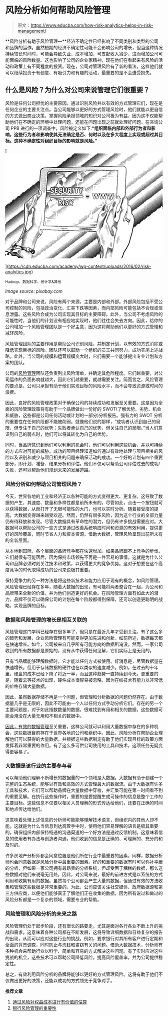 # 风险分析如何帮助风险管理

> 原文：<https://www.educba.com/how-risk-analytics-helps-in-risk-management/>

**风险分析有助于风险管理—**经济不确定性已经影响了不同类别和类型的公司和品牌的运作。虽然短期的经济不确定性可能不会影响公司的增长，但当这种情况持续较长时间时，可能会导致失业、成本增加、可支配收入减少，进而增加公司可能面临的风险数量。这也影响了公司的企业家精神，现在他们在看起来有风险的活动和政策上有不同程度的投资。现在，公司对管理风险有了新的看法，这样他们就可以继续投资于有创意、有吸引力和有趣的活动，最重要的是不会遭受损失。

## 什么是风险？为什么对公司来说管理它们很重要？

风险是任何公司担忧的主要原因。通过识别风险并以有效的方式管理它们，现在是任何企业的主要关注点。当公司能够以更好的方式管理风险时，他们就能以更自信的方式做出商业决策。掌握风险承担领域的知识对公司极为有益，因为这不仅能帮助他们在不确定的环境中处理问题，还能在问题出现之前就处理好问题。在咨询公司 PPB 进行的一项调查中，风险被定义如下:**“组织面临内部和外部行为者和影响，这些行为者和影响使其无法确定是否、何时以及在多大程度上实现或超过其目标。这种不确定性对组织目标的影响就是风险。”**

[![risk analytics](img/70e9ecaa32f23dcde34d39409277f009.png)

](https://cdn.educba.com/academy/wp-content/uploads/2016/02/risk-analytics.jpg) 

<small>Hadoop、数据科学、统计学&其他</small>

<address>Image source: pixabay.com</address>

对于品牌和公司来说，风险有两个来源，主要是内部和外部。外部风险包括不受公司控制的风险，包括政治变化、汇率下跌等因素，而内部风险可能包括不合规或信息泄露。这些风险会成为公司实现其目标的主要障碍。此外，当公司不考虑风险的可能性时，当他们的计划没有相应地实现时，他们往往会失去方向。因此，给你的公司增加一个风险管理团队是一个好主意，因为这将帮助他们以更好的方式管理和减轻风险。

风险管理团队的主要作用是帮助公司识别风险，并制定计划，以有效的方式消除或降低实现目标的风险。团队还可以鼓励一个组织的员工共同努力，成功实施上述战略。此外，当公司的规模和运营规模变大时，它们需要一个能够提出专业计划和方案的团队。

公司的[风险管理](https://www.educba.com/what-is-risk-management/ "Risk Management")团队还负责列出风险清单，并确定其危险程度。它们越重要，对公司运作的负面影响就越大，因此它们越重要，就越需要关注。简而言之，风险管理的要点是，公司只承担有助于他们实现目标的风险水平，而不会导致资源或时间的浪费。

因此，良好的风险管理政策对于确保公司的持续成功和发展至关重要。这是因为全面的风险管理政策将有助于一个品牌做出一份好的 SWOT(了解优势、劣势、机会和威胁，这些都是公司任何活动或计划的一部分)分析报告。强有力的 SWOT 分析的重要性在任何阶段都不能被削弱。就像他们说的那样，“成功者认识到自己的局限，但专注于自己的优势；失败者承认自己的优势，但关注自己的局限。”当人们意识到自己的弱点时，他们可以将其转化为自己的优势。

同时，当品牌意识到他们可以利用的机会时，他们可以利用这些机会，并以可持续的方式应对可能的威胁。成功的项目经理知道如何通过有效地处理与项目相关的风险以及识别和减少与项目相关的问题来确保活动的成功。一个好的计划有四个重要部分，即计划、准备、结果分析和评估。他们不仅可以帮助公司评估过去的成功/失败，还可以帮助他们规划未来的发展道路。

### 风险分析如何帮助公司管理风险？

今天，世界各地的工业和经济正以各种可能的方式变得更大、更复杂。这导致了数据的产生，其速度、数量和多样性都是前所未有的。尽管如此，点击一个按钮就可以获得数据，从而打开了无限可能性的大门，也可以实时分析。随着接受度的提高，大数据变得越来越受欢迎。然而，仍然有很多风险，因为这个行业的全部力量仍有待释放和发现。尽管大数据具有革命性的潜力，但仍有许多挑战需要应对。大数据可以帮助公司的一些方式是通过改善系统响应时间和资源的有效利用，提供更好的风险覆盖，同时节省人力和资本资源。借助大数据，管理风险呈现出前所未有的全新层面。

从本地到国际，各个层面的品牌竞争都在快速增加。如果品牌跟不上竞争的步伐，它们就很有可能落后，因为保持市场领先不再是一件容易的事情。这就是为什么公司和品牌必须时刻关注技术和政策，以获得更大的竞争优势。这对于想要在这个高度竞争的时代取得成功的公司来说极其重要。

保持竞争力的另一种方法是将这些新技术和能力应用于现有的概念，如风险管理。风险管理已经存在多年，随着大数据的出现，有可能将两者整合在一起，为公司和品牌带来全新的价值，并为他们创造更好的机会。在风险管理方面有如此大的潜力，品牌不仅可以确保公司的计划在每个阶段都得到保障，还可以创造更聪明的战略，实现品牌的目标。

### 数据和风险管理的增长是相互关联的

风险管理这门学科已经存在很多年了，但只是在最近几年才受到关注。有了这么多的趋势和发展，企业风险管理有可能变得更加先进和创新。如前所述，数据每天都在快速增长。如今，公司被来自几乎所有可能方向的数据所淹没。然而，一家公司收到的所有数据都是原始的，没有从中获得任何见解，它们实际上是无用的。

只有当品牌能够理解数据时，它才能以任何方式被使用。好消息是，尽管数据量在快速增长，但用于存储数据的硬件也在以类似的速度减少。例如，在过去的十年里，硬盘的成本已经下降了将近一半，而且这种趋势一直持续到今天。更重要的是，随着云等技术的出现，硬件成本很容易被忽略，因为在线技术有能力以非常低的价格存储大量数据。

因此，虽然数据存储不再是一个问题，但管理和分析数据的问题仍然存在。由于数据量几乎是无限的，因此不可能由一个人以任何方式手动分析它们。存在的另一个主要问题是，对于如此指数数量的数据，很难找到有用和相关的数据，这些数据可能会淹没在大量无用和不相关的数据中。

[因此，有效的数据管理](https://www.educba.com/database-management-tools/ "Best Database Management Tools")至关重要，这样公司就可以利用大量数据中存在的多种机会，这些数据目前存在于世界各地的公司和组织中。因此，风险分析在帮助企业理解他们可以获得的大量数据，并根据这些数据制定有助于他们实现目标的政策方面发挥着非常重要的作用。有了这么多可供公司使用的工具和技术，这项任务无疑变得更容易了。

### 大数据是该行业的主要参与者

可以帮助他们理解不断增长的数据量的一个领域是大数据。大数据有助于创建一个完整的生态系统，能够以有效和高效的方式管理最大的数据流。由于大数据有许多工具和技术，它们可以帮助品牌在大量数据中穿梭，并汇集可能在第一时间看不到的重要见解。在执行这些操作时，重要的是要提醒生成可操作的信息是整个工作的主要目标。这些信息不仅要以相关人员理解的形式传达给他们，还要在正确的时间和地点传达给他们。

这意味着处理上述信息的分析师可能能够理解技术语言，但组织内的其他人却不能。这就是为什么当信息到达高管手中时，使用他们容易理解的语言是极其重要的。确保组织内部保持畅通的沟通渠道的一个好方法是通过反馈机制。这意味着信息的使用者有办法与创造者沟通，他们收到的信息是正确的、可理解的、充分的和及时的。

许多房地产分析师都会同意位置是他们所在行业中最重要的因素，同样，数据分析师也会同意数据是风险分析中最重要的因素。好的和重要的数据有时可以弥补平庸的分析，但如果一家公司拥有最昂贵的分析系统，但却受困于糟糕的数据，那么这些数据对他们来说毫无用处。因此，对公司来说，最好的前进方式是以系统的方式利用和收集有用的数据。虽然每个公司都会产生大量的数据，但通过有效的方法收集和管理这些数据是非常重要的。为此，公司应该关注社交媒体、政府数据源和第三方供应商，以便他们能够真正了解他们正在收集的数据，因为所有说过和做过的风险分析都是一个复杂的领域，需要专业的帮助。

### 风险管理和风险分析的未来之路

风险管理仍处于起步阶段，还有很长的路要走，尤其是面对各行各业不断上升的挑战和需求。这意味着各种公司都在不断发展，这将导致详细数据和日益复杂的报告的出现，从而可以应对这些行业的挑战。例如，要求银行对其所有客户进行定期和全面的背景调查，同时防止与洗钱和盗窃有关的问题。借助大数据技术，分析师有多种机会来帮助行业以科学、简单和容易的方式解决这些问题。有了实时应对这些挑战的机会，这些技术可以帮助公司降低风险，提高风险覆盖率，并为公司提供稳定性。

总之，有效利用风险分析的品牌将能够以更好的方式管理风险。这将有助于他们不仅做出更好的决策，还能以成功的方式领先于竞争对手。

**推荐文章**

1.  [通过风险对权益成本进行有价值的估算](https://www.educba.com/cost-of-equity-2/)
2.  [银行风险管理的重要性](https://www.educba.com/risk-management-in-banks/)





